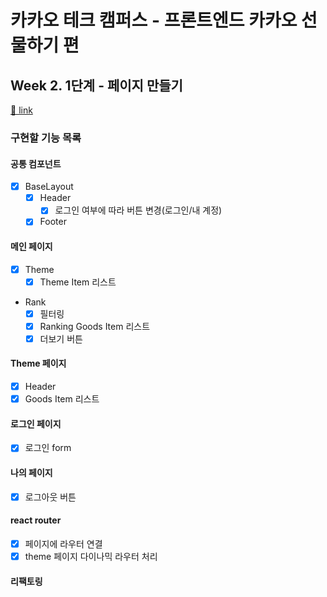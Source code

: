 # 카카오 테크 캠퍼스 - 프론트엔드 카카오 선물하기 편

## Week 2. 1단계 - 페이지 만들기

[🔗 link](https://edu.nextstep.camp/s/hazAC9xa/ls/QzV1ncxk)

### 구현할 기능 목록

#### 공통 컴포넌트

- [x] BaseLayout
  - [x] Header
    - [x] 로그인 여부에 따라 버튼 변경(로그인/내 계정)
  - [x] Footer

#### 메인 페이지

- [x] Theme
  - [x] Theme Item 리스트
- Rank
  - [x] 필터링
  - [x] Ranking Goods Item 리스트
  - [x] 더보기 버튼

#### Theme 페이지

- [x] Header
- [x] Goods Item 리스트

#### 로그인 페이지

- [x] 로그인 form

#### 나의 페이지

- [x] 로그아웃 버튼

#### react router

- [x] 페이지에 라우터 연결
- [x] theme 페이지 다이나믹 라우터 처리

#### 리팩토링
